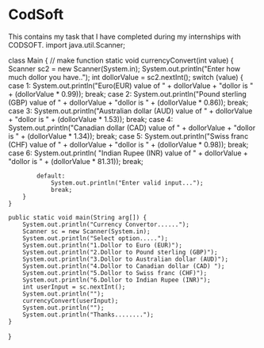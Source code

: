 # CodSoft
This contains my task that I have completed during my internships with CODSOFT.
import java.util.Scanner;

class Main {
    // make function
    static void currencyConvert(int value) {
        Scanner sc2 = new Scanner(System.in);
        System.out.println("Enter how much dollor you have..");
        int dollorValue = sc2.nextInt();
        switch (value) {
            case 1:
                System.out.println("Euro(EUR) value of " + dollorValue + "dollor is " + (dollorValue * 0.99));
                break;
            case 2:
                System.out.println("Pound sterling (GBP) value of " + dollorValue + "dollor is " + (dollorValue * 0.86));
                break;
            case 3:
                System.out.println("Australian dollar (AUD) value of " + dollorValue + "dollor is "
                        + (dollorValue * 1.53));
                break;
            case 4:
                System.out.println("Canadian dollar (CAD) value of " + dollorValue + "dollor is "
                        + (dollorValue * 1.34));
                break;
            case 5:
                System.out.println("Swiss franc (CHF) value of " + dollorValue + "dollor is " + (dollorValue * 0.98));
                break;
            case 6:
                System.out.println(
                        "Indian Rupee (INR) value of " + dollorValue + "dollor is " + (dollorValue * 81.31));
                break;

            default:
                System.out.println("Enter valid input...");
                break;
        }
    }

    public static void main(String arg[]) {
        System.out.println("Currency Convertor......");
        Scanner sc = new Scanner(System.in);
        System.out.println("Select option.....");
        System.out.println("1.Dollor to Euro (EUR)");
        System.out.println("2.Dollor to Pound sterling (GBP)");
        System.out.println("3.Dollor to Australian dollar (AUD)");
        System.out.println("4.Dollor to Canadian dollar (CAD) ");
        System.out.println("5.Dollor to Swiss franc (CHF)");
        System.out.println("6.Dollor to Indian Rupee (INR)");
        int userInput = sc.nextInt();
        System.out.println("");
        currencyConvert(userInput);
        System.out.println("");
        System.out.println("Thanks........");
    }
}

